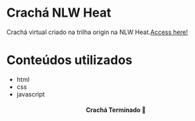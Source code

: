 # Crachá NLW Heat

Crachá virtual criado na trilha origin na NLW Heat.[Access here!](https://davidferrs.github.io/cracha-nlw/)

Conteúdos utilizados
=================
<!--ts-->
   * html
   * css
   * javascript
<!--te-->

<h4 align="center"> 
	Crachá Terminado 🚀
</h4>
